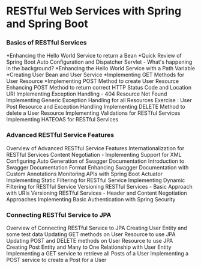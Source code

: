 # RESTful Web Services with Spring and Spring Boot


### Basics of RESTful Services

*Enhancing the Hello World Service to return a Bean
*Quick Review of Spring Boot Auto Configuration and Dispatcher Servlet - What's happening in the background?
*Enhancing the Hello World Service with a Path Variable
*Creating User Bean and User Service
*Implementing GET Methods for User Resource
*Implementing POST Method to create User Resource
Enhancing POST Method to return correct HTTP Status Code and Location URI
Implementing Exception Handling - 404 Resource Not Found
Implementing Generic Exception Handling for all Resources
Exercise : User Post Resource and Exception Handling
Implementing DELETE Method to delete a User Resource
Implementing Validations for RESTful Services
Implementing HATEOAS for RESTful Services

### Advanced RESTful Service Features
Overview of Advanced RESTful Service Features
Internationalization for RESTful Services
Content Negotiation - Implementing Support for XML
Configuring Auto Generation of Swagger Documentation
Introduction to Swagger Documentation Format
Enhancing Swagger Documentation with Custom Annotations
Monitoring APIs with Spring Boot Actuator
Implementing Static Filtering for RESTful Service
Implementing Dynamic Filtering for RESTful Service
Versioning RESTful Services - Basic Approach with URIs
Versioning RESTful Services - Header and Content Negotiation Approaches
Implementing Basic Authentication with Spring Security

### Connecting RESTful Service to JPA
Overview of Connecting RESTful Service to JPA
Creating User Entity and some test data
Updating GET methods on User Resource to use JPA
Updating POST and DELETE methods on User Resource to use JPA
Creating Post Entity and Many to One Relationship with User Entity
Implementing a GET service to retrieve all Posts of a User
Implementing a POST service to create a Post for a User
